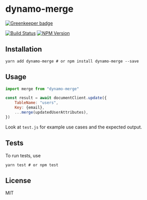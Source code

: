 # dynamo-merge

[![Greenkeeper badge](https://badges.greenkeeper.io/wolverian/dynamo-merge.svg)](https://greenkeeper.io/)

[![Build Status](https://travis-ci.org/wolverian/dynamo-merge.svg?branch=master)](https://travis-ci.org/wolverian/dynamo-merge)
[![NPM Version](https://img.shields.io/npm/v/dynamo-merge.svg)](https://www.npmjs.com/package/dynamo-merge)

## Installation

```shell
yarn add dynamo-merge # or npm install dynamo-merge --save
```

## Usage

``` js
import merge from "dynamo-merge"

const result = await documentClient.update({
    TableName: "users",
    Key: {email},
    ...merge(updatedUserAttributes),
})
```

Look at `test.js` for example use cases and the expected output.

## Tests

To run tests, use

``` shell
yarn test # or npm test
```

## License

MIT